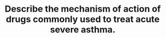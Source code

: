 ---
title: "Describe the mechanism of action of drugs commonly used to treat acute severe asthma."
entityType: SAQ
exam: PEX
college: CICM
year: 2010
sitting: A
question: 09
passRate: 70
lo:
- "[[B2a 2a]]"
EC_expectedDomains:
- "Answers to this question needed to address drugs that target the pathophysiology of asthma: bronchospasm, inflammation (oedema and hypersecretion), and hyperreactivity to inhaled stimuli."
- "Not all drugs used to treat less severe forms of the disease are relevant in the critical care context."
- "As a minimum, sympathomimetics, antimuscarinics, corticosteroids and methylxanthines should have been included."
- "The role of inhaled Adrenaline as a B 2 -agonist mediating bronchodilatation and an alpha-agonist constricting the bronchial mucosa was relevant to the discussion."
- "Ketamine and volatile anaesthetics could have been discussed as adjuncts to therapy in ventilated patients."
EC_extraCredit:
- "A discussion of efficacy versus toxicity was included in better answers."
- "More controversial therapies such as Magnesium and Heliox are less commonly prescribed, however marks were awarded for more comprehensive answers."
resources:
- "Goodman and Gilman's the Pharmacological Basis of Therapeutics 11 th Ed p717-736"
---